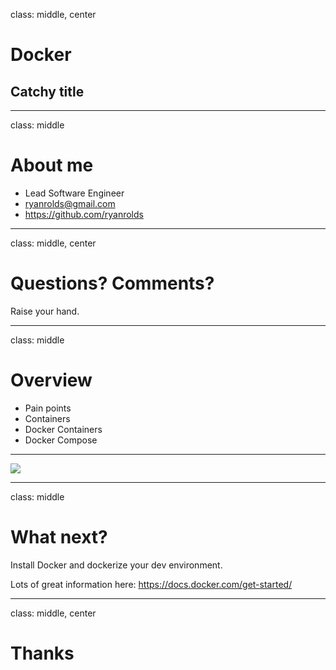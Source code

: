 class: middle, center

# Docker
## Catchy title

---

class: middle

# About me

* Lead Software Engineer
* ryanrolds@gmail.com
* https://github.com/ryanrolds

---

class: middle, center

# Questions? Comments?

Raise your hand. 

---

class: middle

# Overview

* Pain points
* Containers
* Docker Containers
* Docker Compose

---

<img src="images/single_server.png"/>

---

class: middle

# What next?

Install Docker and dockerize your dev environment.

Lots of great information here: https://docs.docker.com/get-started/

---

class: middle, center

# Thanks

<place holder for next event>

